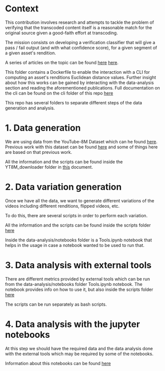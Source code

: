 # Context

This contribution involves research and attempts to tackle the problem of verifying that 
the transcoded content itself is a reasonable match for the original source given a good-faith effort at transcoding.

The mission consists on developing a verification classifier that will give a pass / fail output (and with what confidence score), for a given segment of a given asset's rendition.

A series of articles on the topic can be found [here](https://medium.com/@epiclabs.io/assessing-metrics-for-video-quality-verification-in-livepeers-ecosystem-f66f724b2aea) [here](https://medium.com/@epiclabs.io/assessing-metrics-for-video-quality-verification-in-livepeers-ecosystem-ii-6827d093a380).

This folder contains a Dockerfile to enable the interaction with a CLI for computing an asset's renditions Euclidean distance values.
Further insight about how this works can be gained by interacting with the data-analysis section and reading the aforementioned publications. Full documentation on the cli can be found on the cli folder of this repo [here](cli/README.md)

This repo has several folders to separate different steps of the data generation and analysis.


# 1. Data generation

We are using data from the YouTube-8M Dataset which can he found [here](https://research.google.com/youtube8m/).
Previous work with this dataset can be found [here](https://github.com/epiclabs-io/YT8M) and some of things here are based on that previous work.

All the information and the scripts can be found inside the YT8M_downloader folder in [this](YT8M_downloader/README.md) document.

# 2. Data variation generation

Once we have all the data, we want to generate different variations of the videos including different renditions, flipped videos, etc.

To do this, there are several scripts in order to perform each variation.

All the information and the scripts can be found inside the scripts folder [here](scripts/README.md)

Inside the data-analysis/notebooks folder is a Tools.ipynb notebook that helps in the usage in case a notebook wanted to be used to run that.


# 3. Data analysis with external tools

There are different metrics provided by external tools which can be run from the data-analysis/notebooks folder Tools.ipynb notebook. The notebook provides info on how to use it, but also inside the scripts folder [here](/scripts/README.md)

The scripts can be run separately as bash scripts.

# 4. Data analysis with the jupyter notebooks

At this step we should have the required data and the data analysis done with the external tools which may be required by some of the notebooks.

Information about this notebooks can be found [here](data-analysis/README.md)
